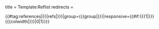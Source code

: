 title = Template:Reflist
redirects =
>>>>

<div data-translate="no" class="reflist <!--
 -->{{#if: {{{1|}}} {{{colwidth|}}}
    | columns references-column-width
	}}" style="<!--
 -->{{#if: {{{1|}}}
    | {{#iferror: {{#ifexpr: {{{1|1}}} > 1 }}
      | {{column-width|1={{{1}}}}}
      | {{#switch:{{{1|}}}|1=|2={{column-width|1=30em}}|#default={{column-width|1=25em}}}} }}
    | {{#if: {{{colwidth|}}}
      | {{column-width|1={{{colwidth}}}}} }} }} list-style-type: <!--
 -->{{{liststyle|{{#switch: {{{group|}}}
    | upper-alpha
    | upper-roman
    | lower-alpha
    | lower-greek
    | lower-roman = {{{group}}}
    | #default = decimal}}}}};">
{{#tag:references|{{{refs|}}}|group={{{group|}}}|responsive={{#if:{{{1|}}}{{{colwidth|}}}|0|1}}}}</div>